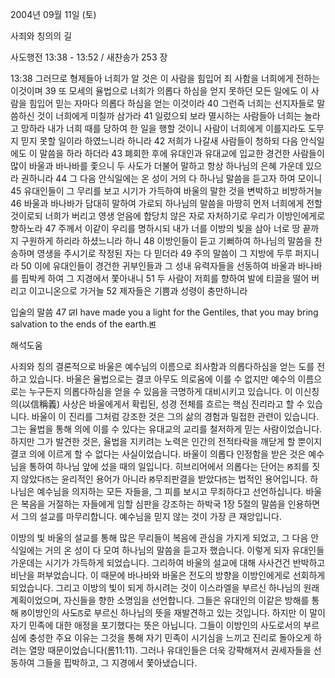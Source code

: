 2004년 09월 11일 (토)

사죄와 칭의의 길



사도행전 13:38 - 13:52 / 새찬송가 253 장


13:38 그러므로 형제들아 너희가 알 것은 이 사람을 힘입어 죄 사함을 너희에게 전하는 이것이며 39 또 모세의 율법으로 너희가 의롭다 하심을 얻지 못하던 모든 일에도 이 사람을 힘입어 믿는 자마다 의롭다 하심을 얻는 이것이라 40 그런즉 너희는 선지자들로 말씀하신 것이 너희에게 미칠까 삼가라 41 일렀으되 보라 멸시하는 사람들아 너희는 놀라고 망하라 내가 너희 때를 당하여 한 일을 행할 것이니 사람이 너희에게 이를지라도 도무지 믿지 못할 일이라 하였느니라 하니라 42 저희가 나갈새 사람들이 청하되 다음 안식일에도 이 말씀을 하라 하더라 43 폐회한 후에 유대인과 유대교에 입교한 경건한 사람들이 많이 바울과 바나바를 좇으니 두 사도가 더불어 말하고 항상 하나님의 은혜 가운데 있으라 권하니라 44 그 다음 안식일에는 온 성이 거의 다 하나님 말씀을 듣고자 하여 모이니 45 유대인들이 그 무리를 보고 시기가 가득하여 바울의 말한 것을 변박하고 비방하거늘 46 바울과 바나바가 담대히 말하여 가로되 하나님의 말씀을 마땅히 먼저 너희에게 전할 것이로되 너희가 버리고 영생 얻음에 합당치 않은 자로 자처하기로 우리가 이방인에게로 향하노라 47 주께서 이같이 우리를 명하시되 내가 너를 이방의 빛을 삼아 너로 땅 끝까지 구원하게 하리라 하셨느니라 하니 48 이방인들이 듣고 기뻐하여 하나님의 말씀을 찬송하며 영생을 주시기로 작정된 자는 다 믿더라 49 주의 말씀이 그 지방에 두루 퍼지니라 50 이에 유대인들이 경건한 귀부인들과 그 성내 유력자들을 선동하여 바울과 바나바를 핍박케 하여 그 지경에서 쫓아내니 51 두 사람이 저희를 향하여 발에 티끌을 떨어 버리고 이고니온으로 가거늘 52 제자들은 기쁨과 성령이 충만하니라

입술의 말씀
47 ꡒI have made you a light for the Gentiles, that you may bring salvation to the ends of the earth.ꡓ

해석도움





사죄와 칭의
결론적으로 바울은 예수님의 이름으로 죄사함과 의롭다하심을 얻는 도를 전하고 있습니다. 바울은 율법으로는 결코 아무도 의로움에 이를 수 없지만 예수의 이름으로는 누구든지 의롭다하심을 얻을 수 있음을 극명하게 대비시키고 있습니다. 이 이신칭의(以信稱義) 사상은 바울에게서 확립된, 성경 전체를 흐르는 핵심 진리라고 할 수 있습니다. 바울이 이 진리를 그처럼 강조한 것은 그의 삶의 경험과 밀접한 관련이 있습니다. 그는 율법을 통해 의에 이를 수 있다는 유대교의 교리를 철저하게 믿는 사람이었습니다. 하지만 그가 발견한 것은, 율법을 지키려는 노력은 인간의 전적타락을 깨닫게 할 뿐이지 결코 의에 이르게 할 수 없다는 사실이었습니다. 바울이 의롭다 인정함을 받은 것은 예수님을 통하여 하나님 앞에 섰을 때의 일입니다. 히브리어에서 의롭다는 단어는 ꡐ죄를 짓지 않았다ꡑ는 윤리적인 용어가 아니라 ꡐ무죄판결을 받았다ꡑ는 법적인 용어입니다. 하나님은 예수님을 의지하는 모든 자들을, 그 피를 보시고 무죄하다고 선언하십니다. 바울은 복음을 거절하는 자들에게 임할 심판을 강조하는 하박국 1장 5절의 말씀을 인용하면서 그의 설교를 마무리합니다. 예수님을 믿지 않는 것이 가장 큰 재앙입니다.  

이방의 빛
바울의 설교를 통해 많은 무리들이 복음에 관심을 가지게 되었고, 그 다음 안식일에는 거의 온 성이 다 모여 하나님의 말씀을 듣고자 했습니다. 이렇게 되자 유대인들 가운데는 시기가 가득하게 되었습니다. 그리하여 바울의 설교에 대해 사사건건 반박하고 비난을 퍼부었습니다. 이 때문에 바나바와 바울은 전도의 방향을 이방인에게로 선회하게 되었습니다. 그리고 이방의 빛이 되게 하시려는 것이 이스라엘을 부르신 하나님의 원래 계획이었으며, 자신들을 향한 소명임을 선언합니다. 그들은 유대인의 이같은 방해를 통해 ꡐ이방인의 사도ꡑ로 부르신 하나님의 뜻을 재발견하고 있는 것입니다. 하지만 이 말이 자기 민족에 대한 애정을 포기했다는 뜻은 아닙니다. 그들이 이방인의 사도로서의 부르심에 충성한 주요 이유는 그것을 통해 자기 민족이 시기심을 느끼고 진리로 돌아오게 하려는 열망 때문이었습니다(롬11:11). 그러나 유대인들은 더욱 강퍅해져서 권세자들을 선동하여 그들을 핍박하고, 그 지경에서 쫓아냈습니다.